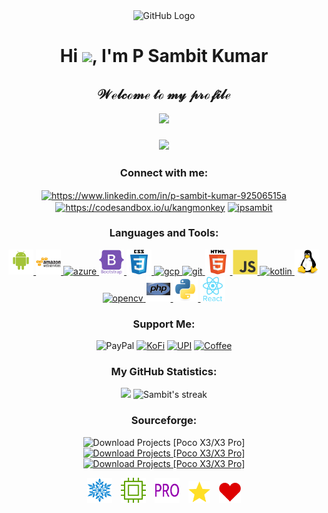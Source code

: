 <div align = "center"><img src="https://res.cloudinary.com/kangmonkey/image/upload/v1647583833/mona-loading-default_td6mjj.gif" alt="GitHub Logo" width="50" height="50" /></div>
<h1 align="center">Hi <img src="https://media.giphy.com/media/hvRJCLFzcasrR4ia7z/giphy.gif" width="28">, I'm P Sambit Kumar</h1>
<h2 align="center">𝒲ℯ𝓁𝒸ℴ𝓂ℯ 𝓉ℴ 𝓂𝓎 𝓅𝓇ℴ𝒻𝒾𝓁ℯ</h2>
<p align="center"> <img src="https://gpvc.arturio.dev/kangmonkey"/></p>
<h3 align="center"><img src="https://readme-typing-svg.herokuapp.com?font=Ubuntu&color=F745AD&background=AA539700&center=true&lines=A+Tech-Enthusiast;Computer+Science+Engineer;Web-Designer;Android+Custom+Roms+Developer&font=Fira%20Code&center=true&width=380&height=50"></h3>

<h3 align="center">Connect with me:</h3>
<p align="center">
<a href="https://www.linkedin.com/in/p-sambit-kumar-92506515a" target="blank"><img align="center" src="https://raw.githubusercontent.com/rahuldkjain/github-profile-readme-generator/master/src/images/icons/Social/linked-in-alt.svg" alt="https://www.linkedin.com/in/p-sambit-kumar-92506515a" height="30" width="40" /></a>
<a href="https://codesandbox.io/u/kangmonkey" target="blank"><img align="center" src="https://raw.githubusercontent.com/rahuldkjain/github-profile-readme-generator/master/src/images/icons/Social/codesandbox.svg" alt="https://codesandbox.io/u/kangmonkey" height="30" width="40" /></a>
<a href="https://instagram.com/ipsambit" target="blank"><img align="center" src="https://raw.githubusercontent.com/rahuldkjain/github-profile-readme-generator/master/src/images/icons/Social/instagram.svg" alt="ipsambit" height="30" width="40" /></a>
</p>

<h3 align="center">Languages and Tools:</h3>
<p align="center"> <a href="https://developer.android.com" target="_blank" rel="noreferrer"> <img src="https://raw.githubusercontent.com/devicons/devicon/master/icons/android/android-original-wordmark.svg" alt="android" width="40" height="40"/> </a> <a href="https://aws.amazon.com" target="_blank" rel="noreferrer"> <img src="https://raw.githubusercontent.com/devicons/devicon/master/icons/amazonwebservices/amazonwebservices-original-wordmark.svg" alt="aws" width="40" height="40"/> </a> <a href="https://azure.microsoft.com/en-in/" target="_blank" rel="noreferrer"> <img src="https://www.vectorlogo.zone/logos/microsoft_azure/microsoft_azure-icon.svg" alt="azure" width="40" height="40"/> </a> <a href="https://getbootstrap.com" target="_blank" rel="noreferrer"> <img src="https://raw.githubusercontent.com/devicons/devicon/master/icons/bootstrap/bootstrap-plain-wordmark.svg" alt="bootstrap" width="40" height="40"/> </a> <a href="https://www.w3schools.com/css/" target="_blank" rel="noreferrer"> <img src="https://raw.githubusercontent.com/devicons/devicon/master/icons/css3/css3-original-wordmark.svg" alt="css3" width="40" height="40"/> </a> <a href="https://cloud.google.com" target="_blank" rel="noreferrer"> <img src="https://www.vectorlogo.zone/logos/google_cloud/google_cloud-icon.svg" alt="gcp" width="40" height="40"/> </a> <a href="https://git-scm.com/" target="_blank" rel="noreferrer"> <img src="https://www.vectorlogo.zone/logos/git-scm/git-scm-icon.svg" alt="git" width="40" height="40"/> </a> <a href="https://www.w3.org/html/" target="_blank" rel="noreferrer"> <img src="https://raw.githubusercontent.com/devicons/devicon/master/icons/html5/html5-original-wordmark.svg" alt="html5" width="40" height="40"/> </a> <a href="https://developer.mozilla.org/en-US/docs/Web/JavaScript" target="_blank" rel="noreferrer"> <img src="https://raw.githubusercontent.com/devicons/devicon/master/icons/javascript/javascript-original.svg" alt="javascript" width="40" height="40"/> </a> <a href="https://kotlinlang.org" target="_blank" rel="noreferrer"> <img src="https://www.vectorlogo.zone/logos/kotlinlang/kotlinlang-icon.svg" alt="kotlin" width="40" height="40"/> </a> <a href="https://www.linux.org/" target="_blank" rel="noreferrer"> <img src="https://raw.githubusercontent.com/devicons/devicon/master/icons/linux/linux-original.svg" alt="linux" width="40" height="40"/> </a> <a href="https://opencv.org/" target="_blank" rel="noreferrer"> <img src="https://www.vectorlogo.zone/logos/opencv/opencv-icon.svg" alt="opencv" width="40" height="40"/> </a> <a href="https://www.php.net" target="_blank" rel="noreferrer"> <img src="https://raw.githubusercontent.com/devicons/devicon/master/icons/php/php-original.svg" alt="php" width="40" height="40"/> </a> <a href="https://www.python.org" target="_blank" rel="noreferrer"> <img src="https://raw.githubusercontent.com/devicons/devicon/master/icons/python/python-original.svg" alt="python" width="40" height="40"/> </a> <a href="https://reactjs.org/" target="_blank" rel="noreferrer"> <img src="https://raw.githubusercontent.com/devicons/devicon/master/icons/react/react-original-wordmark.svg" alt="react" width="40" height="40"/> </a> </p>

<h3 align="center">Support Me:</h3>
<p align="center"
<a href="https://paypal.me/sambit2cool"><img width="50px" alt="PayPal" title="Paypal" src="https://res.cloudinary.com/kangmonkey/image/upload/v1647269440/paypal_rmozot.svg"/></a>
<a href="https://ko-fi.com/sambit2cool"><img width="50px" alt="KoFi" title="Ko-fi" src="https://res.cloudinary.com/kangmonkey/image/upload/v1647269440/kofi_fvyzjm.svg"/></a>
<a href="https://res.cloudinary.com/kangmonkey/image/upload/v1647271084/P_SAMBIT_KUMAR1646361039732_ztkyfl.jpg"><img width="50px" alt="UPI" title="Paytm" src="https://res.cloudinary.com/kangmonkey/image/upload/v1647271179/paytm_lygglt.svg"/></a>
<a href="https://buymeacoffee.com/sambit2cool"><img width="50px" alt="Coffee" title="BuyMeCoffee" src="https://res.cloudinary.com/kangmonkey/image/upload/v1647269440/buymeacoffee_im7pmw.svg"/></a>
</p>

<h3 align="center">My GitHub Statistics:</h3>
<p align="center">
<img src="https://github-readme-stats.vercel.app/api?username=kangmonkey&show_icons=true&theme=swift&no-frame=true"/>
<img title="My GitHub Streak" alt="Sambit's streak" src="https://github-readme-streak-stats.herokuapp.com/?user=kangmonkey&theme=swift&hide_border=true"/>

<h3 align="center">Sourceforge:</h3>
<p align="center"
<a href="https://sourceforge.net/u/thepsambit/profile/"><img alt="Download Projects [Poco X3/X3 Pro]" src="https://sourceforge.net/sflogo.php?type=17&group_id=3301256" width=200></a><br><a href="https://sourceforge.net/projects/poco-x3-projects/files/latest/download"><img alt="Download Projects [Poco X3/X3 Pro]" src="https://a.fsdn.com/con/app/sf-download-button" width=276 height=48 srcset="https://a.fsdn.com/con/app/sf-download-button?button_size=2x 2x"></a><br><a href="https://sourceforge.net/u/thepsambit/profile/"><img alt="Download Projects [Poco X3/X3 Pro]" src="https://img.shields.io/sourceforge/dt/poco-x3-projects.svg" ></a></p>
<div align="center">
<a href='https://archiveprogram.github.com/'><img src='https://raw.githubusercontent.com/acervenky/animated-github-badges/master/assets/acbadge.gif' width='40' height='40'></a> <a href='https://docs.github.com/en/developers'><img src='https://raw.githubusercontent.com/acervenky/animated-github-badges/master/assets/devbadge.gif' width='40' height='40'></a> <a href='https://github.com/pricing'><img src='https://raw.githubusercontent.com/acervenky/animated-github-badges/master/assets/pro.gif' width='40' height='40'></a> <a href='https://stars.github.com/'><img src='https://raw.githubusercontent.com/acervenky/animated-github-badges/master/assets/starbadge.gif' width='35' height='35'></a> <a href='https://docs.github.com/en/github/supporting-the-open-source-community-with-github-sponsors'><img src='https://raw.githubusercontent.com/acervenky/animated-github-badges/master/assets/sponsorbadge.gif' width='35' height='35'></a></>
